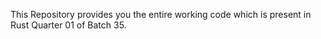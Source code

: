 
This Repository provides you the entire working code which is present in Rust Quarter 01 of Batch 35.

